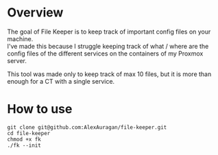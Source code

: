 # Overview
The goal of File Keeper is to keep track of important config files on your machine.<br>
I've made this because I struggle keeping track of what / where are the config files of the
different services on the containers of my Proxmox server.

This tool was made only to keep track of max 10 files, but it is more than enough for a CT with a single service.

# How to use
```
git clone git@github.com:AlexAuragan/file-keeper.git
cd file-keeper
chmod +x fk
./fk --init
```
``
``
